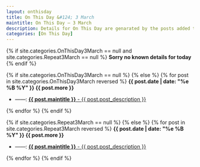 ```yaml
---
layout: onthisday
title: On This Day &#124; 3 March
maintitle: On This Day — 3 March
description: Details for On This Day are genarated by the posts added to the website so the content is subject to changes/updates over time.
categories: [On This Day]
---
```


{% if site.categories.OnThisDay3March == null and site.categories.Repeat3March == null %}
<strong>Sorry no known details for today</strong>
{% endif %}

{% if site.categories.OnThisDay3March == null %}
{% else %}
{% for post in site.categories.OnThisDay3March reversed %}
<strong>{{ post.date | date: "%e %B %Y" }} {{ post.more }}</strong>
<ul>
<li> ——: <a href="{{ post.url }}"><strong>{{ post.maintitle }}</strong> - {{ post.post_description }}</a></li>
</ul>
{% endfor %}
{% endif %}

{% if site.categories.Repeat3March == null %}
{% else %}
{% for post in site.categories.Repeat3March reversed %}
<strong>{{ post.date | date: "%e %B %Y" }} {{ post.more }}</strong>
<ul>
<li> ——: <a href="{{ post.url }}"><strong>{{ post.maintitle }}</strong> - {{ post.post_description }}</a></li>
</ul>
{% endfor %}
{% endif %}
